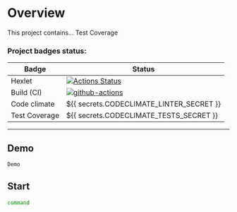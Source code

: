# Overview

This project contains... Test Coverage

### Project badges status:
| Badge         | Status |
|---------------|--------|
| Hexlet        |[![Actions Status](https://github.com/mpa-github/java-project-71/workflows/hexlet-check/badge.svg)](https://github.com/mpa-github/java-project-71/actions)|
| Build (CI)    |[![github-actions](https://github.com/mpa-github/java-project-71/actions/workflows/github-actions.yml/badge.svg)](https://github.com/mpa-github/java-project-71/actions/workflows/github-actions.yml)|
| Code climate  |${{ secrets.CODECLIMATE_LINTER_SECRET }}|
| Test Coverage |${{ secrets.CODECLIMATE_TESTS_SECRET }}|

-----

## Demo

```sh
Demo
```

## Start

```sh
command
```